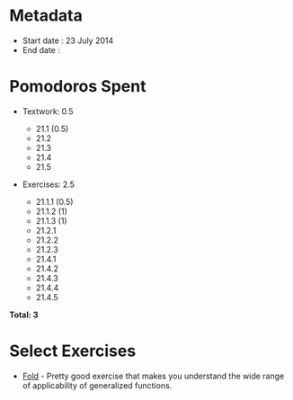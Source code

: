 Metadata
=========

- Start date : 23 July 2014
- End date : 

Pomodoros Spent
===============

- Textwork: 0.5
  - 21.1 (0.5)
  - 21.2
  - 21.3
  - 21.4
  - 21.5

- Exercises: 2.5
  - 21.1.1 (0.5)
  - 21.1.2 (1)
  - 21.1.3 (1)
  - 21.2.1
  - 21.2.2
  - 21.2.3
  - 21.4.1
  - 21.4.2
  - 21.4.3
  - 21.4.4
  - 21.4.5

**Total: 3**

Select Exercises
================
- [Fold](http://htdp.org/2003-09-26/Book/curriculum-Z-H-27.html#node_thm_21.1.2) - Pretty good exercise that makes you understand the wide range of applicability of generalized functions.